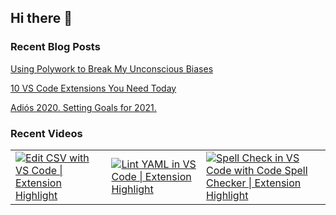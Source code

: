 ## Hi there 👋

### Recent Blog Posts

[Using Polywork to Break My Unconscious Biases](https:&#x2F;&#x2F;baldbeardedbuilder.com&#x2F;blog&#x2F;using-polywork-to-break-unconscious-biases)

[10 VS Code Extensions You Need Today](https:&#x2F;&#x2F;baldbeardedbuilder.com&#x2F;blog&#x2F;10-visual-studio-code-extensions-you-need-today)

[Adiós 2020. Setting Goals for 2021.](https:&#x2F;&#x2F;baldbeardedbuilder.com&#x2F;blog&#x2F;goals-for-2021)

### Recent Videos

<table>
  <tr>
    <td>
      <a href="https:&#x2F;&#x2F;www.youtube.com&#x2F;watch?v&#x3D;9nXXWOHjU24">
        <img src="https:&#x2F;&#x2F;i2.ytimg.com&#x2F;vi&#x2F;9nXXWOHjU24&#x2F;hqdefault.jpg" alt="Edit CSV with VS Code | Extension Highlight"/>
      </a>
    </td>
    <td>
      <a href="https:&#x2F;&#x2F;www.youtube.com&#x2F;watch?v&#x3D;OjkbonKOzec">
        <img src="https:&#x2F;&#x2F;i4.ytimg.com&#x2F;vi&#x2F;OjkbonKOzec&#x2F;hqdefault.jpg" alt="Lint YAML in VS Code | Extension Highlight"/>
      </a>
    </td>
    <td>
      <a href="https:&#x2F;&#x2F;www.youtube.com&#x2F;watch?v&#x3D;ZxNnOjWetH4">
        <img src="https:&#x2F;&#x2F;i3.ytimg.com&#x2F;vi&#x2F;ZxNnOjWetH4&#x2F;hqdefault.jpg" alt="Spell Check in VS Code with Code Spell Checker | Extension Highlight"/>
      </a>
    </td>
  </tr>
</table>
